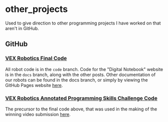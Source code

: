# other_projects
Used to give direction to other programming projects I have worked on that aren't in GitHub.

## GitHub
### [VEX Robotics Final Code](https://github.com/the7dorks/the7dorks.github.io/tree/code)
All robot code is in the `code` branch. Code for the "Digital Notebook" website is in the `docs` branch, along with the other posts. Other documentation of our robots can be found in the docs branch, or simply by viewing the GitHub Pages website [here](https://the7dorks.github.io).

### [VEX Robotics Annotated Programming Skills Challenge Code](https://github.com/the7dorks/2020-annotated-robot-code)
The precursor to the final code above, that was used in the making of the winning video submission [here](https://www.youtube.com/watch?v=2zw8KUQEztU).

